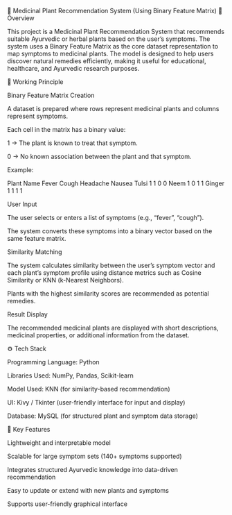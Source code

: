 🌿 Medicinal Plant Recommendation System (Using Binary Feature Matrix)
📘 Overview

This project is a Medicinal Plant Recommendation System that recommends suitable Ayurvedic or herbal plants based on the user’s symptoms. The system uses a Binary Feature Matrix as the core dataset representation to map symptoms to medicinal plants. The model is designed to help users discover natural remedies efficiently, making it useful for educational, healthcare, and Ayurvedic research purposes.

🧠 Working Principle

Binary Feature Matrix Creation

A dataset is prepared where rows represent medicinal plants and columns represent symptoms.

Each cell in the matrix has a binary value:

1 → The plant is known to treat that symptom.

0 → No known association between the plant and that symptom.

Example:

Plant Name	Fever	Cough	Headache	Nausea
Tulsi	1	1	0	0
Neem	1	0	1	1
Ginger	1	1	1	1

User Input

The user selects or enters a list of symptoms (e.g., “fever”, “cough”).

The system converts these symptoms into a binary vector based on the same feature matrix.

Similarity Matching

The system calculates similarity between the user’s symptom vector and each plant’s symptom profile using distance metrics such as Cosine Similarity or KNN (k-Nearest Neighbors).

Plants with the highest similarity scores are recommended as potential remedies.

Result Display

The recommended medicinal plants are displayed with short descriptions, medicinal properties, or additional information from the dataset.

⚙️ Tech Stack

Programming Language: Python

Libraries Used: NumPy, Pandas, Scikit-learn

Model Used: KNN (for similarity-based recommendation)

UI: Kivy / Tkinter (user-friendly interface for input and display)

Database: MySQL (for structured plant and symptom data storage)

🧩 Key Features

Lightweight and interpretable model

Scalable for large symptom sets (140+ symptoms supported)

Integrates structured Ayurvedic knowledge into data-driven recommendation

Easy to update or extend with new plants and symptoms

Supports user-friendly graphical interface
